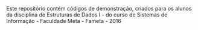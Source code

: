 Este repositório contém códigos de demonstração, criados para os alunos da disciplina de Estruturas de Dados I - do curso de Sistemas de Informação - Faculdade Meta - Fameta - 2016
